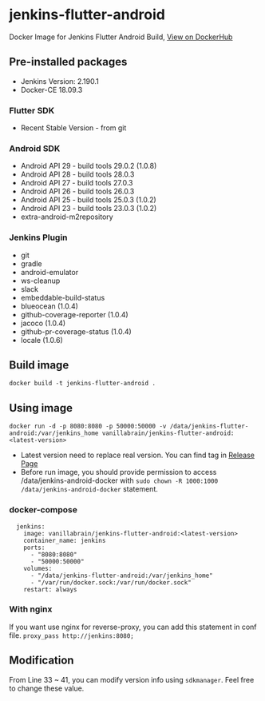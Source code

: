 # jenkins-flutter-android
Docker Image for Jenkins Flutter Android Build, [View on DockerHub](https://hub.docker.com/r/vanillabrain/jenkins-flutter-android)

## Pre-installed packages
 * Jenkins Version: 2.190.1
 * Docker-CE 18.09.3

### Flutter SDK
 * Recent Stable Version - from git

### Android SDK
 * Android API 29 - build tools 29.0.2 (1.0.8)
 * Android API 28 - build tools 28.0.3
 * Android API 27 - build tools 27.0.3
 * Android API 26 - build tools 26.0.3
 * Android API 25 - build tools 25.0.3 (1.0.2)
 * Android API 23 - build tools 23.0.3 (1.0.2)
 * extra-android-m2repository
 
### Jenkins Plugin
 * git
 * gradle
 * android-emulator
 * ws-cleanup
 * slack
 * embeddable-build-status
 * blueocean (1.0.4)
 * github-coverage-reporter (1.0.4)
 * jacoco (1.0.4)
 * github-pr-coverage-status (1.0.4)
 * locale (1.0.6)
  
## Build image
```docker build -t jenkins-flutter-android .```

## Using image
```docker run -d -p 8080:8080 -p 50000:50000 -v /data/jenkins-flutter-android:/var/jenkins_home vanillabrain/jenkins-flutter-android:<latest-version>```

 - Latest version need to replace real version. You can find tag in [Release Page](https://github.com/vanillabrain/jenkins-flutter-android/releases)
 - Before run image, you should provide permission to access /data/jenkins-android-docker with ```sudo chown -R 1000:1000 /data/jenkins-android-docker``` statement.

### docker-compose
```
  jenkins:
    image: vanillabrain/jenkins-flutter-android:<latest-version>
    container_name: jenkins
    ports:
      - "8080:8080"
      - "50000:50000"
    volumes:
      - "/data/jenkins-flutter-android:/var/jenkins_home"
      - "/var/run/docker.sock:/var/run/docker.sock"
    restart: always
```

### With nginx
If you want use nginx for reverse-proxy, you can add this statement in conf file.
```proxy_pass http://jenkins:8080;```

## Modification
 From Line 33 ~ 41, you can modify version info using `sdkmanager`. Feel free to change these value.
